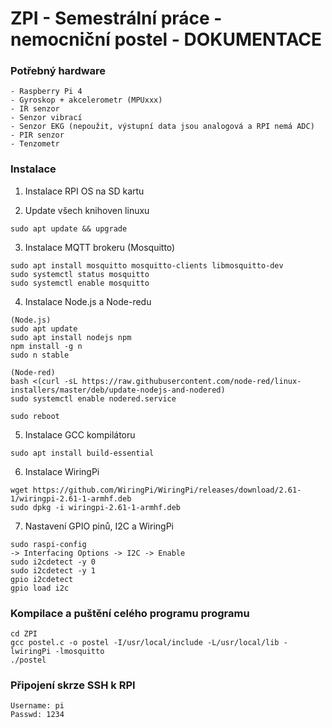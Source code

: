 # ZPI - Semestrální práce - nemocniční postel - DOKUMENTACE

### Potřebný hardware
```
- Raspberry Pi 4
- Gyroskop + akcelerometr (MPUxxx)
- IR senzor
- Senzor vibrací
- Senzor EKG (nepoužit, výstupní data jsou analogová a RPI nemá ADC)
- PIR senzor
- Tenzometr
```

### Instalace

1. Instalace RPI OS na SD kartu

2. Update všech knihoven linuxu
```
sudo apt update && upgrade
``` 

3. Instalace MQTT brokeru (Mosquitto)
```
sudo apt install mosquitto mosquitto-clients libmosquitto-dev
sudo systemctl status mosquitto
sudo systemctl enable mosquitto
```

4. Instalace Node.js a Node-redu
```
(Node.js)
sudo apt update
sudo apt install nodejs npm
npm install -g n
sudo n stable

(Node-red)
bash <(curl -sL https://raw.githubusercontent.com/node-red/linux-installers/master/deb/update-nodejs-and-nodered)
sudo systemctl enable nodered.service

sudo reboot
```

5. Instalace GCC kompilátoru
```
sudo apt install build-essential
```

6. Instalace WiringPi
```
wget https://github.com/WiringPi/WiringPi/releases/download/2.61-1/wiringpi-2.61-1-armhf.deb
sudo dpkg -i wiringpi-2.61-1-armhf.deb
```

7. Nastavení GPIO pinů, I2C a WiringPi
```
sudo raspi-config
-> Interfacing Options -> I2C -> Enable
sudo i2cdetect -y 0
sudo i2cdetect -y 1
gpio i2cdetect
gpio load i2c
```

### Kompilace a puštění celého programu programu
```
cd ZPI
gcc postel.c -o postel -I/usr/local/include -L/usr/local/lib -lwiringPi -lmosquitto
./postel
```

### Připojení skrze SSH k RPI
```
Username: pi
Passwd: 1234
```

